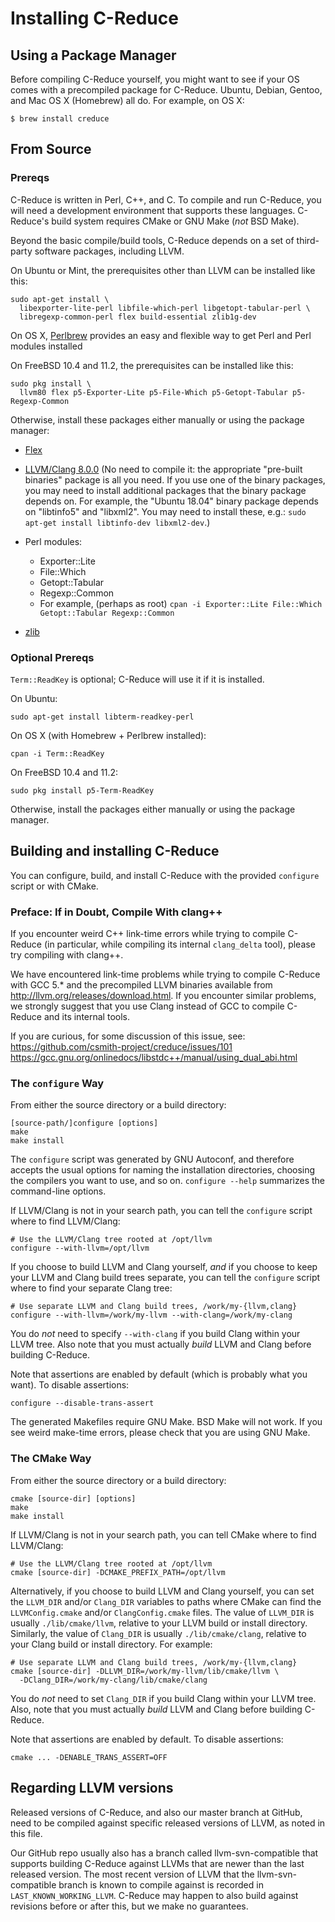 # Installing C-Reduce

## Using a Package Manager

Before compiling C-Reduce yourself, you might want to see if your OS
comes with a precompiled package for C-Reduce.  Ubuntu, Debian, Gentoo,
and Mac OS X (Homebrew) all do.  For example, on OS X:

```
$ brew install creduce
```

## From Source

### Prereqs

C-Reduce is written in Perl, C++, and C.  To compile and run C-Reduce,
you will need a development environment that supports these languages.
C-Reduce's build system requires CMake or GNU Make (*not* BSD Make).

Beyond the basic compile/build tools, C-Reduce depends on a set of
third-party software packages, including LLVM.

On Ubuntu or Mint, the prerequisites other than LLVM can be installed
like this:

```
sudo apt-get install \
  libexporter-lite-perl libfile-which-perl libgetopt-tabular-perl \
  libregexp-common-perl flex build-essential zlib1g-dev
```

On OS X, [Perlbrew](http://perlbrew.pl/) provides an easy and flexible
way to get Perl and Perl modules installed

On FreeBSD 10.4 and 11.2, the prerequisites can be installed like this:

```
sudo pkg install \
  llvm80 flex p5-Exporter-Lite p5-File-Which p5-Getopt-Tabular p5-Regexp-Common
```

Otherwise, install these packages either manually or using the package
manager:

* [Flex](http://flex.sourceforge.net/)

* [LLVM/Clang 8.0.0](http://llvm.org/releases/download.html#8.0.0)
  (No need to compile it: the appropriate "pre-built binaries" package is
  all you need.  If you use one of the binary packages, you may need
  to install additional packages that the binary package depends on.
  For example, the "Ubuntu 18.04" binary package depends on "libtinfo5"
  and "libxml2".  You may need to install these, e.g.:
  `sudo apt-get install libtinfo-dev libxml2-dev`.)

* Perl modules:
  - Exporter::Lite
  - File::Which
  - Getopt::Tabular
  - Regexp::Common
  - For example, (perhaps as root) `cpan -i Exporter::Lite File::Which Getopt::Tabular Regexp::Common`

* [zlib](http://www.zlib.net/)

### Optional Prereqs

`Term::ReadKey` is optional; C-Reduce will use it if it is installed.

On Ubuntu:

```
sudo apt-get install libterm-readkey-perl
```

On OS X (with Homebrew + Perlbrew installed):

```
cpan -i Term::ReadKey
```

On FreeBSD 10.4 and 11.2:

```
sudo pkg install p5-Term-ReadKey
```

Otherwise, install the packages either manually or using the package
manager.

## Building and installing C-Reduce

You can configure, build, and install C-Reduce with the provided
`configure` script or with CMake.

### Preface: If in Doubt, Compile With clang++

If you encounter weird C++ link-time errors while trying to compile
C-Reduce (in particular, while compiling its internal `clang_delta`
tool), please try compiling with clang++.

We have encountered link-time problems while trying to compile
C-Reduce with GCC 5.* and the precompiled LLVM binaries available
from <http://llvm.org/releases/download.html>.  If you encounter
similar problems, we strongly suggest that you use Clang instead of
GCC to compile C-Reduce and its internal tools.

If you are curious, for some discussion of this issue, see:
<https://github.com/csmith-project/creduce/issues/101>
<https://gcc.gnu.org/onlinedocs/libstdc++/manual/using_dual_abi.html>

### The `configure` Way

From either the source directory or a build directory:

```
[source-path/]configure [options]
make
make install
```

The `configure` script was generated by GNU Autoconf, and therefore
accepts the usual options for naming the installation directories,
choosing the compilers you want to use, and so on.  `configure --help`
summarizes the command-line options.

If LLVM/Clang is not in your search path, you can tell the `configure`
script where to find LLVM/Clang:

```
# Use the LLVM/Clang tree rooted at /opt/llvm
configure --with-llvm=/opt/llvm
```

If you choose to build LLVM and Clang yourself, *and* if you choose to
keep your LLVM and Clang build trees separate, you can tell the
`configure` script where to find your separate Clang tree:

```
# Use separate LLVM and Clang build trees, /work/my-{llvm,clang}
configure --with-llvm=/work/my-llvm --with-clang=/work/my-clang
```

You do *not* need to specify `--with-clang` if you build Clang within
your LLVM tree.  Also note that you must actually *build* LLVM and
Clang before building C-Reduce.

Note that assertions are enabled by default (which is probably what
you want).  To disable assertions:

```
configure --disable-trans-assert
```

The generated Makefiles require GNU Make.  BSD Make will not work.
If you see weird make-time errors, please check that you are using
GNU Make.

### The CMake Way

From either the source directory or a build directory:

```
cmake [source-dir] [options]
make
make install
```

If LLVM/Clang is not in your search path, you can tell CMake where to
find LLVM/Clang:

```
# Use the LLVM/Clang tree rooted at /opt/llvm
cmake [source-dir] -DCMAKE_PREFIX_PATH=/opt/llvm
```

Alternatively, if you choose to build LLVM and Clang yourself, you can
set the `LLVM_DIR` and/or `Clang_DIR` variables to paths where CMake can
find the `LLVMConfig.cmake` and/or `ClangConfig.cmake` files.  The
value of `LLVM_DIR` is usually `./lib/cmake/llvm`, relative to your LLVM
build or install directory.  Similarly, the value of `Clang_DIR` is
usually `./lib/cmake/clang`, relative to your Clang build or install
directory.  For example:

```
# Use separate LLVM and Clang build trees, /work/my-{llvm,clang}
cmake [source-dir] -DLLVM_DIR=/work/my-llvm/lib/cmake/llvm \
  -DClang_DIR=/work/my-clang/lib/cmake/clang
```

You do *not* need to set `Clang_DIR` if you build Clang within your LLVM
tree.  Also, note that you must actually *build* LLVM and Clang before
building C-Reduce.

Note that assertions are enabled by default. To disable assertions:

```
cmake ... -DENABLE_TRANS_ASSERT=OFF
```

## Regarding LLVM versions

Released versions of C-Reduce, and also our master branch at GitHub,
need to be compiled against specific released versions of LLVM, as
noted in this file.

Our GitHub repo usually also has a branch called llvm-svn-compatible
that supports building C-Reduce against LLVMs that are newer than the
last released version.  The most recent version of LLVM that the
llvm-svn-compatible branch is known to compile against is recorded in
`LAST_KNOWN_WORKING_LLVM`.  C-Reduce may happen to also build against
revisions before or after this, but we make no guarantees.

